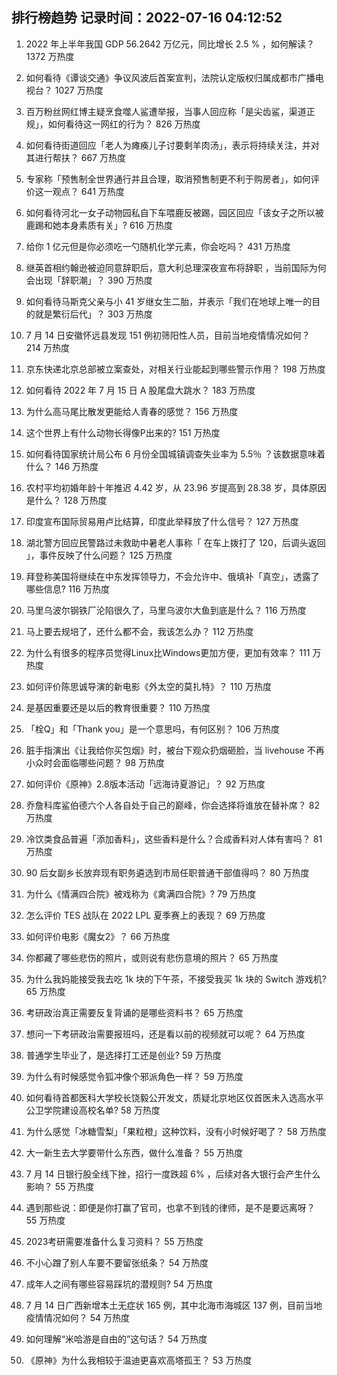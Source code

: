 
## 排行榜趋势 记录时间：2022-07-16 04:12:52
  
  1. 2022 年上半年我国 GDP 56.2642 万亿元，同比增长 2.5 % ，如何解读？ 1372 万热度
    
  2. 如何看待《谭谈交通》争议风波后首案宣判，法院认定版权归属成都市广播电视台？ 1027 万热度
    
  3. 百万粉丝网红博主疑烹食噬人鲨遭举报，当事人回应称「是尖齿鲨，渠道正规」，如何看待这一网红的行为？ 826 万热度
    
  4. 如何看待街道回应「老人为瘫痪儿子讨要剩羊肉汤」，表示将持续关注，并对其进行帮扶？ 667 万热度
    
  5. 专家称「预售制全世界通行并且合理，取消预售制更不利于购房者」，如何评价这一观点？ 641 万热度
    
  6. 如何看待河北一女子动物园私自下车喂鹿反被踢，园区回应「该女子之所以被鹿踢和她本身素质有关」? 616 万热度
    
  7. 给你 1 亿元但是你必须吃一勺随机化学元素，你会吃吗？ 431 万热度
    
  8. 继英首相约翰逊被迫同意辞职后，意大利总理深夜宣布将辞职 ，当前国际为何会出现「辞职潮」？ 390 万热度
    
  9. 如何看待马斯克父亲与小 41 岁继女生二胎，并表示「我们在地球上唯一的目的就是繁衍后代」？ 303 万热度
    
  10. 7 月 14 日安徽怀远县发现 151 例初筛阳性人员，目前当地疫情情况如何？ 214 万热度
    
  11. 京东快递北京总部被立案查处，对相关行业能起到哪些警示作用？ 198 万热度
    
  12. 如何看待 2022 年 7 月 15 日 A 股尾盘大跳水？ 183 万热度
    
  13. 为什么高马尾比散发更能给人青春的感觉？ 156 万热度
    
  14. 这个世界上有什么动物长得像P出来的? 151 万热度
    
  15. 如何看待国家统计局公布 6 月份全国城镇调查失业率为 5.5％ ？该数据意味着什么？ 146 万热度
    
  16. 农村平均初婚年龄十年推迟 4.42 岁，从 23.96 岁提高到 28.38 岁，具体原因是什么？ 128 万热度
    
  17. 印度宣布国际贸易用卢比结算，印度此举释放了什么信号？ 127 万热度
    
  18. 湖北警方回应民警路过未救助中暑老人事称「 在车上拨打了 120，后调头返回 」，事件反映了什么问题？ 125 万热度
    
  19. 拜登称美国将继续在中东发挥领导力，不会允许中、俄填补「真空」，透露了哪些信息? 116 万热度
    
  20. 马里乌波尔钢铁厂沦陷很久了，马里乌波尔大鱼到底是什么？ 116 万热度
    
  21. 马上要去规培了，还什么都不会，我该怎么办？ 112 万热度
    
  22. 为什么有很多的程序员觉得Linux比Windows更加方便，更加有效率？ 111 万热度
    
  23. 如何评价陈思诚导演的新电影《外太空的莫扎特》？ 110 万热度
    
  24. 是基因重要还是以后的教育很重要？ 110 万热度
    
  25. 「栓Q」和「Thank you」是一个意思吗，有何区别？ 106 万热度
    
  26. 脏手指演出《让我给你买包烟》时，被台下观众扔烟砸脸，当 livehouse 不再小众时会面临哪些问题？ 98 万热度
    
  27. 如何评价《原神》2.8版本活动「远海诗夏游记」？ 92 万热度
    
  28. 乔詹科库鲨伯德六个人各自处于自己的巅峰，你会选择将谁放在替补席？ 82 万热度
    
  29. 冷饮类食品普遍「添加香料」，这些香料是什么？合成香料对人体有害吗？ 81 万热度
    
  30. 90 后女副乡长放弃现有职务遴选到市局任职普通干部值得吗？ 80 万热度
    
  31. 为什么《情满四合院》被戏称为《禽满四合院》? 79 万热度
    
  32. 怎么评价 TES 战队在 2022 LPL 夏季赛上的表现？ 69 万热度
    
  33. 如何评价电影《魔女2》？ 66 万热度
    
  34. 你都藏了哪些悲伤的照片，或则说有悲伤意境的照片？ 65 万热度
    
  35. 为什么我妈能接受我去吃 1k 块的下午茶，不接受我买 1k 块的 Switch 游戏机? 65 万热度
    
  36. 考研政治真正需要反复背诵的是哪些资料书？ 65 万热度
    
  37. 想问一下考研政治需要报班吗，还是看以前的视频就可以呢？ 64 万热度
    
  38. 普通学生毕业了，是选择打工还是创业? 59 万热度
    
  39. 为什么有时候感觉令狐冲像个邪派角色一样？ 59 万热度
    
  40. 如何看待首都医科大学校长饶毅公开发文，质疑北京地区仅首医未入选高水平公卫学院建设高校名单? 58 万热度
    
  41. 为什么感觉「冰糖雪梨」「果粒橙」这种饮料，没有小时候好喝了？ 58 万热度
    
  42. 大一新生去大学要带什么东西，做什么准备？ 55 万热度
    
  43. 7 月 14 日银行股全线下挫，招行一度跌超 6% ，后续对各大银行会产生什么影响？ 55 万热度
    
  44. 遇到那些说：即便是你打赢了官司，也拿不到钱的律师，是不是要远离呀？ 55 万热度
    
  45. 2023考研需要准备什么复习资料？ 55 万热度
    
  46. 不小心蹭了别人车要不要留张纸条？ 54 万热度
    
  47. 成年人之间有哪些容易踩坑的潜规则? 54 万热度
    
  48. 7 月 14 日广西新增本土无症状 165 例，其中北海市海城区 137 例，目前当地疫情情况如何？ 54 万热度
    
  49. 如何理解“米哈游是自由的”这句话？ 54 万热度
    
  50. 《原神》为什么我相较于温迪更喜欢高塔孤王？ 53 万热度
    